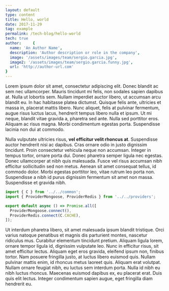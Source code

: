 ```yaml
---
layout: default
type: content
title: Hello, world
date: 2017-11-29
tag: example
permalink: /tech-blog/hello-world
tech: true
author:     {
  name: 'An Author Name',
  description: 'Author description or role in the company',
  image: '/assets/images/team/sergio.garcia.jpg',
  image2: '/assets/images/team/sergio.garcia.funny.jpg',
  url: 'http://author-url.com'
}
---
```


Lorem ipsum dolor sit amet, consectetur adipiscing elit. Donec blandit ac sem nec ullamcorper. Mauris tincidunt mi felis, non sodales sapien dapibus at. Nulla ut lobortis sem. Nullam imperdiet auctor libero, ut accumsan arcu blandit eu. In hac habitasse platea dictumst. Quisque felis ante, ultricies et massa in, placerat mattis libero. Nunc aliquet, felis at pulvinar fermentum, augue risus luctus lacus, hendrerit tempus libero nulla et ipsum. Ut mi neque, blandit vitae gravida a, pharetra sed ante. Nulla sed porttitor eros. Aliquam ac risus magna. Morbi condimentum egestas porta. Suspendisse lacinia non dui at commodo.

Nulla vulputate ultricies risus, **vel efficitur velit rhoncus at**. Suspendisse auctor hendrerit nisi ac dapibus. Cras ornare odio in justo dignissim tincidunt. Proin consectetur vehicula neque non accumsan. Integer in tempus tortor, ornare porta dui. Donec pharetra semper ligula nec egestas. Donec ullamcorper at nibh quis malesuada. Fusce vel risus accumsan nibh efficitur sollicitudin sed non metus. Aenean sit amet consequat tellus, id commodo dolor. Morbi egestas porttitor leo, vitae rutrum leo porta non. Suspendisse a nibh id purus dignissim fermentum sit amet non massa. Suspendisse et gravida nibh.

```javascript
import { C } from '../../common';
import { ProviderMongoose, ProviderRedis } from '../../providers';

export default async () => Promise.all([
  ProviderMongoose.connect(),
  ProviderRedis.connect(C.CACHE),
]);
```

Ut interdum pharetra libero, sit amet malesuada ipsum blandit tristique. Orci varius natoque penatibus et magnis dis parturient montes, nascetur ridiculus mus. Curabitur elementum tincidunt pretium. Aliquam ligula lorem, ornare tempor ligula id, dignissim vulputate leo. Nunc in efficitur risus, sit amet efficitur lectus. Aliquam eget eros gravida, eleifend ipsum non, finibus tortor. Nam posuere fringilla justo, at luctus libero euismod quis. Nullam pulvinar mattis enim, id rhoncus metus laoreet quis. Aliquam erat volutpat. Nullam ornare feugiat nibh, eu luctus sem interdum porta. Nulla id nibh eu nibh luctus rhoncus. Maecenas euismod dapibus ex, eu placerat erat. Duis quis elit lectus. Integer condimentum sapien augue, eget fringilla diam hendrerit eu.